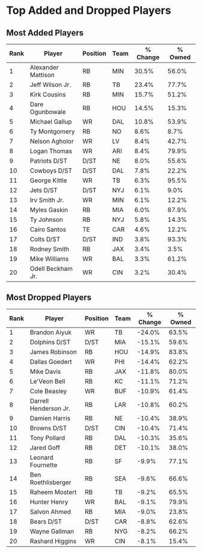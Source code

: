 # Top Added and Dropped Players

## Most Added Players

| Rank | Player | Position | Team | % Change | % Owned |
|------|--------|----------|------|----------|----------|
| 1 | Alexander Mattison | RB | MIN | 30.5% | 56.0% |
| 2 | Jeff Wilson Jr. | RB | TB | 23.4% | 77.7% |
| 3 | Kirk Cousins | RB | MIN | 15.7% | 51.2% |
| 4 | Dare Ogunbowale | RB | HOU | 14.5% | 15.3% |
| 5 | Michael Gallup | WR | DAL | 10.8% | 53.9% |
| 6 | Ty Montgomery | RB | NO | 8.6% | 8.7% |
| 7 | Nelson Agholor | WR | LV | 8.4% | 42.7% |
| 8 | Logan Thomas | WR | ARI | 8.4% | 79.9% |
| 9 | Patriots D/ST | D/ST | NE | 8.0% | 55.6% |
| 10 | Cowboys D/ST | D/ST | DAL | 7.8% | 22.2% |
| 11 | George Kittle | WR | TB | 6.3% | 95.5% |
| 12 | Jets D/ST | D/ST | NYJ | 6.1% | 9.0% |
| 13 | Irv Smith Jr. | WR | MIN | 6.1% | 12.2% |
| 14 | Myles Gaskin | RB | MIA | 6.0% | 87.9% |
| 15 | Ty Johnson | RB | NYJ | 5.8% | 14.3% |
| 16 | Cairo Santos | TE | CAR | 4.6% | 12.2% |
| 17 | Colts D/ST | D/ST | IND | 3.8% | 93.3% |
| 18 | Rodney Smith | RB | JAX | 3.4% | 3.5% |
| 19 | Mike Williams | WR | BAL | 3.3% | 61.2% |
| 20 | Odell Beckham Jr. | WR | CIN | 3.2% | 30.4% |

## Most Dropped Players

| Rank | Player | Position | Team | % Change | % Owned |
|------|--------|----------|------|----------|----------|
| 1 | Brandon Aiyuk | WR | TB | -24.0% | 63.5% |
| 2 | Dolphins D/ST | D/ST | MIA | -15.1% | 59.6% |
| 3 | James Robinson | RB | HOU | -14.9% | 83.8% |
| 4 | Dallas Goedert | WR | PHI | -14.4% | 62.2% |
| 5 | Mike Davis | RB | JAX | -11.8% | 80.0% |
| 6 | Le'Veon Bell | RB | KC | -11.1% | 71.2% |
| 7 | Cole Beasley | WR | BUF | -10.9% | 61.4% |
| 8 | Darrell Henderson Jr. | RB | LAR | -10.8% | 60.2% |
| 9 | Damien Harris | RB | NE | -10.4% | 38.9% |
| 10 | Browns D/ST | D/ST | CIN | -10.4% | 71.4% |
| 11 | Tony Pollard | RB | DAL | -10.3% | 35.6% |
| 12 | Jared Goff | RB | DET | -10.1% | 38.0% |
| 13 | Leonard Fournette | RB | SF | -9.9% | 77.1% |
| 14 | Ben Roethlisberger | RB | SEA | -9.6% | 66.6% |
| 15 | Raheem Mostert | RB | TB | -9.2% | 65.5% |
| 16 | Hunter Henry | WR | BAL | -9.1% | 79.9% |
| 17 | Salvon Ahmed | RB | MIA | -9.0% | 23.8% |
| 18 | Bears D/ST | D/ST | CAR | -8.8% | 62.6% |
| 19 | Wayne Gallman | RB | NYG | -8.2% | 66.2% |
| 20 | Rashard Higgins | WR | CIN | -8.1% | 15.4% |
